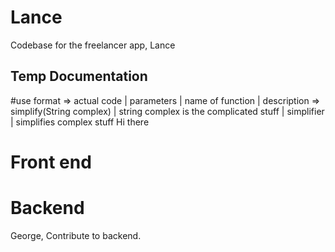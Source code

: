# Lance
Codebase for the freelancer app, Lance

## Temp Documentation
#use format => actual code | parameters | name of function | description =>
simplify(String complex) | string complex is the complicated stuff | simplifier | simplifies complex stuff
Hi there

# Front end
# Backend
George, Contribute to backend.
